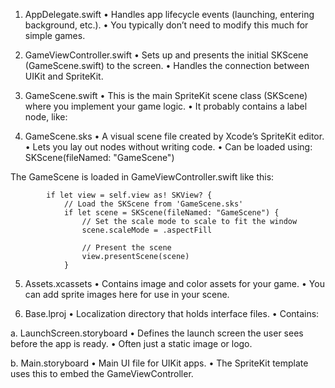 
1. AppDelegate.swift
    •    Handles app lifecycle events (launching, entering background, etc.).
    •    You typically don’t need to modify this much for simple games.

2. GameViewController.swift
    •    Sets up and presents the initial SKScene (GameScene.swift) to the screen.
    •    Handles the connection between UIKit and SpriteKit.

3. GameScene.swift
    •    This is the main SpriteKit scene class (SKScene) where you implement your game logic.
    •    It probably contains a label node, like:
4. GameScene.sks
    •    A visual scene file created by Xcode’s SpriteKit editor.
    •    Lets you lay out nodes without writing code.
    •    Can be loaded using: SKScene(fileNamed: "GameScene")    

The GameScene is loaded in GameViewController.swift like this:

```
        if let view = self.view as! SKView? {
            // Load the SKScene from 'GameScene.sks'
            if let scene = SKScene(fileNamed: "GameScene") {
                // Set the scale mode to scale to fit the window
                scene.scaleMode = .aspectFill
                
                // Present the scene
                view.presentScene(scene)
            }
```
5. Assets.xcassets
    •    Contains image and color assets for your game.
    •    You can add sprite images here for use in your scene.

6. Base.lproj
    •    Localization directory that holds interface files.
    •    Contains:

a. LaunchScreen.storyboard
    •    Defines the launch screen the user sees before the app is ready.
    •    Often just a static image or logo.

b. Main.storyboard
    •    Main UI file for UIKit apps.
    •    The SpriteKit template uses this to embed the GameViewController.
